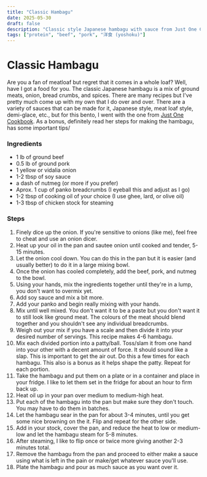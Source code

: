```yaml
---
title: "Classic Hambagu"
date: 2025-05-30
draft: false
description: "Classic style Japanese hambagu with sauce from Just One Cookbook"
tags: ["protein", "beef", "pork", "洋食 (yoshoku)"]
---
```


# Classic Hambagu

Are you a fan of meatloaf but regret that it comes in a whole loaf? Well, have I got a food for you. The classic Japanese hambagu is a mix of ground meats, onion, bread crumbs, and spices. There are many recipes but I've pretty much come up with my own that I do over and over. There are a variety of sauces that can be made for it, Japanese style, meat loaf style, demi-glace, etc., but for this bento, I went with the one from [Just One Cookbook](https://www.justonecookbook.com/hamburger-steak-hambagu/). As a bonus, definitely read her steps for making the hambagu, has some important tips/

### Ingredients

* 1 lb of ground beef
* 0.5 lb of ground pork
* 1 yellow or vidalia onion
* 1-2 tbsp of soy sauce
* a dash of nutmeg (or more if you prefer)
* Aprox. 1 cup of panko breadcrumbs (I eyeball this and adjust as I go)
* 1-2 tbsp of cooking oil of your choice (I use ghee, lard, or olive oil)
* 1-3 tbsp of chicken stock for steaming


### Steps

1. Finely dice up the onion. If you're sensitive to onions (like me), feel free to cheat and use an onion dicer.
2. Heat up your oil in the pan and sautee onion until cooked and tender, 5-15 minutes.
3. Let the onion cool down. You can do this in the pan but it is easier (and usually better) to do it in a large mixing bowl.
4. Once the onion has cooled completely, add the beef, pork, and nutmeg to the bowl.
5. Using your hands, mix the ingredients together until they're in a lump, you don't want to overmix yet.
6. Add soy sauce and mix a bit more.
7. Add your panko and begin really mixing with your hands.
8. Mix until well mixed. You don't want it to be a paste but you don't want it to still look like ground meat. The colours of the meat should blend together and you shouldn't see any individual breadcrumbs.
9. Weigh out your mix if you have a scale and then divide it into your desired number of servings. This recipe makes 4-6 hambagu.
10. Mix each divided portion into a patty/ball. Toss/slam it from one hand into your other with a decent amount of force. It should sound like a slap. This is important to get the air out. Do this a few times for each hambagu. This also is a bonus as it helps shape the patty. Repeat for each portion.
11. Take the hambagu and put them on a plate or in a container and place in your fridge. I like to let them set in the fridge for about an hour to firm back up.
12. Heat oil up in your pan over medium to medium-high heat.
13. Put each of the hambagu into the pan but make sure they don't touch. You may have to do them in batches.
14. Let the hambagu sear in the pan for about 3-4 minutes, until you get some nice browning on the it. Flip and repeat for the other side.
15. Add in your stock, cover the pan, and reduce the heat to low or medium-low and let the hambagu steam for 5-8 minutes.
16. After steaming, I like to flip once or twice more giving another 2-3 minutes total.
17. Remove the hambagu from the pan and proceed to either make a sauce using what is left in the pain or make/get whatever sauce you'll use.
18. Plate the hambagu and pour as much sauce as you want over it.

